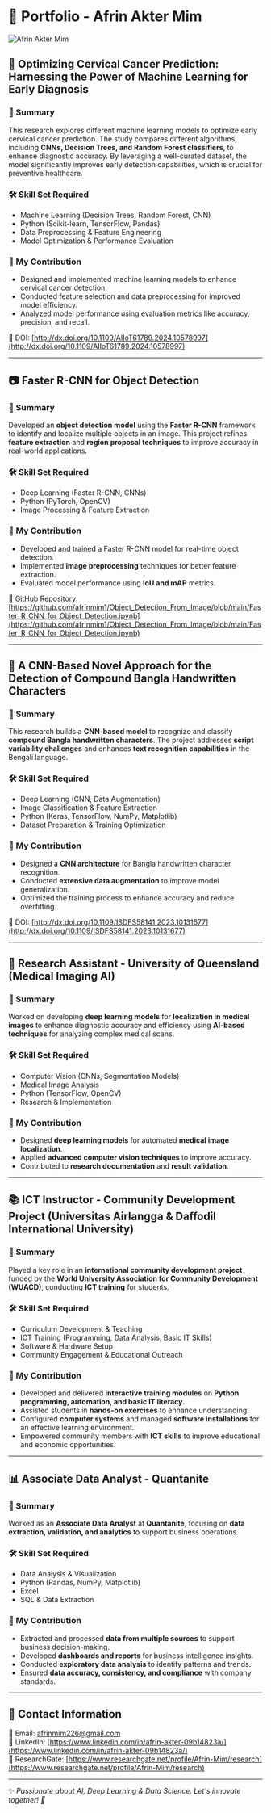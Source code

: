 # 🎯 Portfolio - Afrin Akter Mim  

![Afrin Akter Mim]([your-image-url](https://drive.google.com/file/d/1U2B33Q5e_BnUPuhXvd6enmSMlD92ckO3/view?usp=sharing))  

## 🔬 Optimizing Cervical Cancer Prediction: Harnessing the Power of Machine Learning for Early Diagnosis  
### 📌 Summary  
This research explores different machine learning models to optimize early cervical cancer prediction. The study compares different algorithms, including **CNNs, Decision Trees, and Random Forest classifiers**, to enhance diagnostic accuracy. By leveraging a well-curated dataset, the model significantly improves early detection capabilities, which is crucial for preventive healthcare.  

### 🛠 Skill Set Required  
- Machine Learning (Decision Trees, Random Forest, CNN)  
- Python (Scikit-learn, TensorFlow, Pandas)  
- Data Preprocessing & Feature Engineering  
- Model Optimization & Performance Evaluation  

### 🚀 My Contribution  
- Designed and implemented machine learning models to enhance cervical cancer detection.  
- Conducted feature selection and data preprocessing for improved model efficiency.  
- Analyzed model performance using evaluation metrics like accuracy, precision, and recall.  

🔗 DOI: [http://dx.doi.org/10.1109/AIIoT61789.2024.10578997](http://dx.doi.org/10.1109/AIIoT61789.2024.10578997)  

---

## 📷 Faster R-CNN for Object Detection  
### 📌 Summary  
Developed an **object detection model** using the **Faster R-CNN** framework to identify and localize multiple objects in an image. This project refines **feature extraction** and **region proposal techniques** to improve accuracy in real-world applications.  

### 🛠 Skill Set Required  
- Deep Learning (Faster R-CNN, CNNs)  
- Python (PyTorch, OpenCV)  
- Image Processing & Feature Extraction  

### 🚀 My Contribution  
- Developed and trained a Faster R-CNN model for real-time object detection.  
- Implemented **image preprocessing** techniques for better feature extraction.  
- Evaluated model performance using **IoU and mAP** metrics.  

🔗 GitHub Repository: [https://github.com/afrinmim1/Object_Detection_From_Image/blob/main/Faster_R_CNN_for_Object_Detection.ipynb](https://github.com/afrinmim1/Object_Detection_From_Image/blob/main/Faster_R_CNN_for_Object_Detection.ipynb)  

---

## 🔡 A CNN-Based Novel Approach for the Detection of Compound Bangla Handwritten Characters  
### 📌 Summary  
This research builds a **CNN-based model** to recognize and classify **compound Bangla handwritten characters**. The project addresses **script variability challenges** and enhances **text recognition capabilities** in the Bengali language.  

### 🛠 Skill Set Required  
- Deep Learning (CNN, Data Augmentation)  
- Image Classification & Feature Extraction  
- Python (Keras, TensorFlow, NumPy, Matplotlib)  
- Dataset Preparation & Training Optimization  

### 🚀 My Contribution  
- Designed a **CNN architecture** for Bangla handwritten character recognition.  
- Conducted **extensive data augmentation** to improve model generalization.  
- Optimized the training process to enhance accuracy and reduce overfitting.  

🔗 DOI: [http://dx.doi.org/10.1109/ISDFS58141.2023.10131677](http://dx.doi.org/10.1109/ISDFS58141.2023.10131677)  

---

## 🏥 Research Assistant - University of Queensland (Medical Imaging AI)  
### 📌 Summary  
Worked on developing **deep learning models** for **localization in medical images** to enhance diagnostic accuracy and efficiency using **AI-based techniques** for analyzing complex medical scans.  

### 🛠 Skill Set Required  
- Computer Vision (CNNs, Segmentation Models)  
- Medical Image Analysis  
- Python (TensorFlow, OpenCV)  
- Research & Implementation  

### 🚀 My Contribution  
- Designed **deep learning models** for automated **medical image localization**.  
- Applied **advanced computer vision techniques** to improve accuracy.  
- Contributed to **research documentation** and **result validation**.  

---

## 📚 ICT Instructor - Community Development Project (Universitas Airlangga & Daffodil International University)  
### 📌 Summary  
Played a key role in an **international community development project** funded by the **World University Association for Community Development (WUACD)**, conducting **ICT training** for students.  

### 🛠 Skill Set Required  
- Curriculum Development & Teaching  
- ICT Training (Programming, Data Analysis, Basic IT Skills)  
- Software & Hardware Setup  
- Community Engagement & Educational Outreach  

### 🚀 My Contribution  
- Developed and delivered **interactive training modules** on **Python programming, automation, and basic IT literacy**.  
- Assisted students in **hands-on exercises** to enhance understanding.  
- Configured **computer systems** and managed **software installations** for an effective learning environment.  
- Empowered community members with **ICT skills** to improve educational and economic opportunities.  

---

## 📊 Associate Data Analyst - Quantanite  
### 📌 Summary  
Worked as an **Associate Data Analyst** at **Quantanite**, focusing on **data extraction, validation, and analytics** to support business operations.  

### 🛠 Skill Set Required  
- Data Analysis & Visualization  
- Python (Pandas, NumPy, Matplotlib)  
- Excel  
- SQL & Data Extraction  

### 🚀 My Contribution  
- Extracted and processed **data from multiple sources** to support business decision-making.  
- Developed **dashboards and reports** for business intelligence insights.  
- Conducted **exploratory data analysis** to identify patterns and trends.  
- Ensured **data accuracy, consistency, and compliance** with company standards.  

---

## 📩 Contact Information  
📧 Email: [afrinmim226@gmail.com](mailto:afrinmim226@gmail.com)  
💼 LinkedIn: [https://www.linkedin.com/in/afrin-akter-09b14823a/](https://www.linkedin.com/in/afrin-akter-09b14823a/)  
🔬 ResearchGate: [https://www.researchgate.net/profile/Afrin-Mim/research](https://www.researchgate.net/profile/Afrin-Mim/research)  

---

✨ *Passionate about AI, Deep Learning & Data Science. Let's innovate together! 🚀*  
